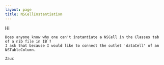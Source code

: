 ```yaml
---
layout: page
title: NSCellInstantiation
---
```




Hi

	Does anyone know why one can't instantiate a NSCell in the Classes tab of a nib file in IB ?
	I ask that because I would like to connect the outlet 'dataCell' of an NSTableColumn.

	Zauc

